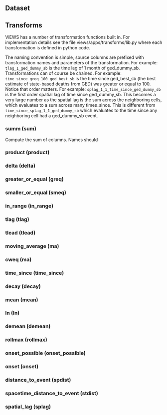 ## Dataset



## Transforms

ViEWS has a number of transformation functions built in.
For implementation details see the file views/apps/transforms/lib.py
where each transformation is defined in python code.

The naming convention is simple, source columns are prefixed with transformation names and parameters of the transformation.
For example: `tlag_1_ged_dummy_sb` is the time lag of 1 month of ged_dummy_sb.
Transformations can of course be chained.
For example: `time_since_greq_100_ged_best_sb` is the time since ged_best_sb (the best estimate of state-based deaths from GED) was greater or equal to 100.
Notice that order matters.
For example: `splag_1_1_time_since_ged_dummy_sb` is the first order spatial lag of time since ged_dummy_sb. This becomes a very large number as the spatial lag is the sum across the neighboring cells, which evaluates to a sum across many times_since.
This is different from `time_since_splag_1_1_ged_dummy_sb` which evaluates to the time since any neighboring cell had a ged_dummy_sb event.

### summ (sum)

Compute the sum of columns. Names should

### product (product)

### delta (delta)

### greater_or_equal (greq)

### smaller_or_equal (smeq)

### in_range (in_range)

### tlag (tlag)

### tlead (tlead)

### moving_average (ma)

### cweq (ma)

### time_since (time_since)

### decay (decay)

### mean (mean)

### ln (ln)

### demean (demean)

### rollmax (rollmax)

### onset_possible (onset_possible)

### onset (onset)

### distance_to_event (spdist)

### spacetime_distance_to_event (stdist)

### spatial_lag (splag)
